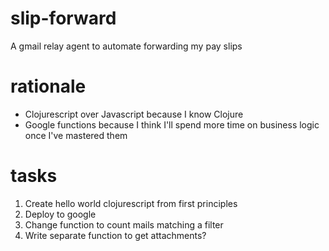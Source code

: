 # slip-forward

A gmail relay agent to automate forwarding my pay slips

# rationale

- Clojurescript over Javascript because I know Clojure
- Google functions because I think I'll spend more time on business logic once I've mastered them 

# tasks

1. Create hello world clojurescript from first principles
2. Deploy to google
3. Change function to count mails matching a filter
4. Write separate function to get attachments?
